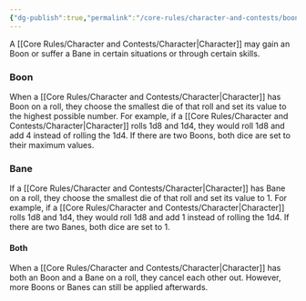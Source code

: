 ```yaml
---
{"dg-publish":true,"permalink":"/core-rules/character-and-contests/boon-and-bane/"}
---
```


A [[Core Rules/Character and Contests/Character\|Character]] may gain an Boon or suffer a Bane in certain situations or through certain skills.
### Boon
When a [[Core Rules/Character and Contests/Character\|Character]] has Boon on a roll, they choose the smallest die of that roll and set its value to the highest possible number. For example, if a [[Core Rules/Character and Contests/Character\|Character]] rolls 1d8 and 1d4, they would roll 1d8 and add 4 instead of rolling the 1d4. If there are two Boons, both dice are set to their maximum values.
### Bane
If a [[Core Rules/Character and Contests/Character\|Character]] has Bane on a roll, they choose the smallest die of that roll and set its value to 1. For example, if a [[Core Rules/Character and Contests/Character\|Character]] rolls 1d8 and 1d4, they would roll 1d8 and add 1 instead of rolling the 1d4. If there are two Banes, both dice are set to 1.
#### Both
When a [[Core Rules/Character and Contests/Character\|Character]] has both an Boon and a Bane on a roll, they cancel each other out. However, more Boons or Banes can still be applied afterwards.